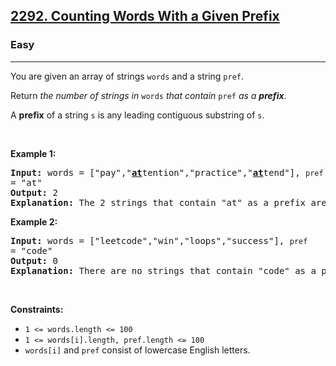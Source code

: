 <h2><a href="https://leetcode.com/problems/counting-words-with-a-given-prefix">2292. Counting Words With a Given Prefix</a></h2><h3>Easy</h3><hr><p>You are given an array of strings <code>words</code> and a string <code>pref</code>.</p>

<p>Return <em>the number of strings in </em><code>words</code><em> that contain </em><code>pref</code><em> as a <strong>prefix</strong></em>.</p>

<p>A <strong>prefix</strong> of a string <code>s</code> is any leading contiguous substring of <code>s</code>.</p>

<p> </p>
<p><strong class="example">Example 1:</strong></p>

<pre>
<strong>Input:</strong> words = ["pay","<strong><u>at</u></strong>tention","practice","<u><strong>at</strong></u>tend"], <code>pref </code>= "at"
<strong>Output:</strong> 2
<strong>Explanation:</strong> The 2 strings that contain "at" as a prefix are: "<u><strong>at</strong></u>tention" and "<u><strong>at</strong></u>tend".
</pre>

<p><strong class="example">Example 2:</strong></p>

<pre>
<strong>Input:</strong> words = ["leetcode","win","loops","success"], <code>pref </code>= "code"
<strong>Output:</strong> 0
<strong>Explanation:</strong> There are no strings that contain "code" as a prefix.
</pre>

<p> </p>
<p><strong>Constraints:</strong></p>

<ul>
	<li><code>1 <= words.length <= 100</code></li>
	<li><code>1 <= words[i].length, pref.length <= 100</code></li>
	<li><code>words[i]</code> and <code>pref</code> consist of lowercase English letters.</li>
</ul>
